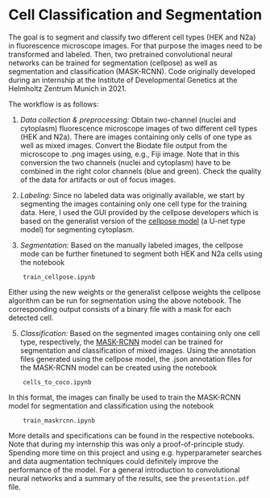 # Cell Classification and Segmentation

The goal is to segment and classify two different cell types  (HEK and N2a) in fluorescence microscope images. For that purpose the images need to be transformed and labeled. Then, two pretrained convolutional neural networks can be trained for segmentation (cellpose) as well as segmentation and classification (MASK-RCNN). Code originally developed during an internship at the Institute of Developmental Genetics at the Helmholtz Zentrum Munich in 2021. 

The workflow is as follows: 

1. *Data collection & preprocessing:* Obtain two-channel (nuclei and cytoplasm) fluorescence microscope images of two different cell types (HEK and N2a). There are images containing only cells of one type as well as mixed images. Convert the Biodate file output from the microscope to .png images using, e.g., Fiji image. Note that in this conversion the two channels (nuclei and cytoplasm) have to be combined in the right color channels (blue and green). Check the quality of the data for artifacts or out of focus images.

3. *Labeling:* Since no labeled data was originally available, we start by segmenting the images containing only one cell type for the training data. Here, I used the GUI provided by the cellpose developers which is based on the generalist version of the [cellpose model](https://github.com/MouseLand/cellpose) (a U-net type model) for segmenting cytoplasm.    

4. *Segmentation:* Based on the manually labeled images, the cellpose mode can be further finetuned to segment both HEK and N2a cells using the notebook
```   
	train_cellpose.ipynb
```
   Either using the new weights or the generalist cellpose weights the cellpose algorithm can be run for segmentation using the above notebook. The corresponding output consists of a binary file with a mask 
   for each detected cell. 

5. *Classification:* Based on the segmented images containing only one cell type, respectively, the [MASK-RCNN](https://github.com/matterport/Mask_RCNN) model can be trained for segmentation and classification of mixed images. Using the annotation files generated using the cellpose model, the .json annotation files for the MASK-RCNN model can be created using the notebook
```
	cells_to_coco.ipynb
```
   In this format, the images can finally be used to train the MASK-RCNN model for segmentation and classification using the notebook 
```
	train_maskrcnn.ipynb
```
   
More details and specifications can be found in the respective notebooks. Note that during my internship this was only a proof-of-principle study. Spending more time on this project and using e.g. hyperparameter searches and data augmentation techniques could definitely improve the performance of the model. For a general introduction to convolutional neural networks and a summary of the results, see the `presentation.pdf` file.
